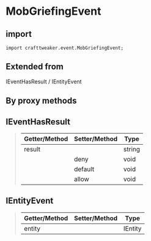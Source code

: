 # MobGriefingEvent

## import
`import crafttweaker.event.MobGriefingEvent;`

## Extended from
IEventHasResult / IEntityEvent

## By proxy methods

## IEventHasResult
> | Getter/Method   | Setter/Method     | Type                  |
> |-----------------|-------------------|-----------------------|
> | result          |                   | string                |
> |                 | deny              | void                  |
> |                 | default           | void                  |
> |                 | allow             | void                  |

## IEntityEvent
> | Getter/Method   | Setter/Method     | Type                  |
> |-----------------|-------------------|-----------------------|
> | entity          |                   | IEntity               |